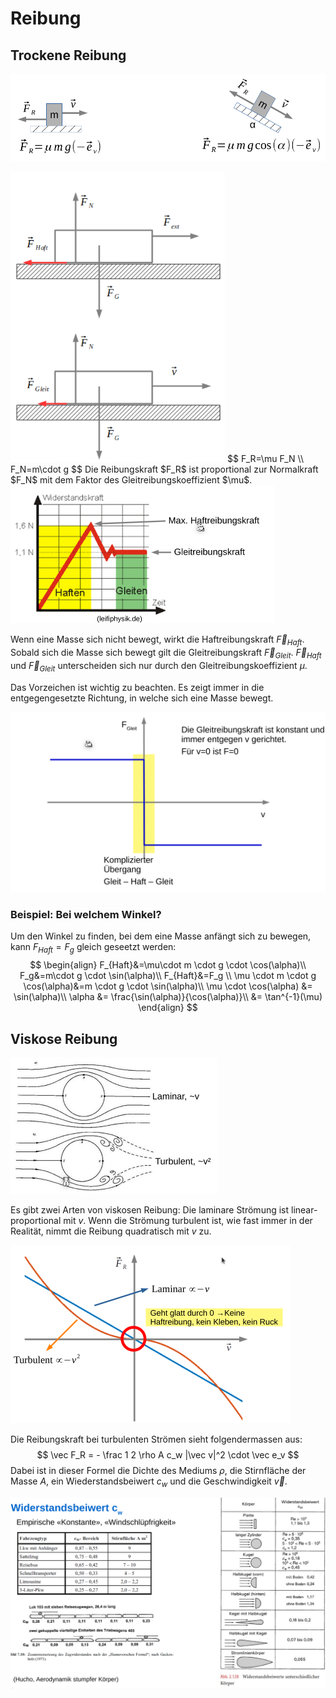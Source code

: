 # Reibung

## Trockene Reibung

![image-20230323145744037](res/Reibung/image-20230323145744037.png)

<img src="res/Reibung/image-20230323150737409.png" alt="image-20230323150737409" style="zoom:67%;" />
$$
F_R=\mu F_N \\
F_N=m\cdot g
$$
Die Reibungskraft $F_R$ ist proportional zur Normalkraft $F_N$ mit dem Faktor des Gleitreibungskoeffizient $\mu$.

<img src="res/Reibung/image-20230323150123865.png" alt="image-20230323150123865" style="zoom:50%;" />

Wenn eine Masse sich nicht bewegt, wirkt die Haftreibungskraft $\vec F_{Haft}$. Sobald sich die Masse sich bewegt gilt die Gleitreibungskraft $\vec F_{Gleit}$. $\vec F_{Haft}$ und $\vec F_{Gleit}$ unterscheiden sich nur durch den Gleitreibungskoeffizient $\mu$.

Das Vorzeichen ist wichtig zu beachten. Es zeigt immer in die entgegengesetzte Richtung, in welche sich eine Masse bewegt.

<img src="res/Reibung/image-20230323151339684.png" alt="image-20230323151339684" style="zoom:50%;" />

### Beispiel: Bei welchem Winkel?

Um den Winkel zu finden, bei dem eine Masse anfängt sich zu bewegen, kann $F_{Haft}=F_g$ gleich geseetzt werden:
$$
\begin{align}
F_{Haft}&=\mu\cdot m \cdot g \cdot \cos(\alpha)\\
F_g&=m\cdot g \cdot \sin(\alpha)\\
F_{Haft}&=F_g \\
\mu \cdot m \cdot g \cos(\alpha)&=m \cdot g \cdot \sin(\alpha)\\
\mu \cdot \cos(\alpha) &= \sin(\alpha)\\
\alpha &= \frac{\sin(\alpha)}{\cos(\alpha)}\\
	   &= \tan^{-1}(\mu)
\end{align}
$$

## Viskose Reibung

<img src="res/Reibung/image-20230323151735315.png" alt="image-20230323151735315" style="zoom:50%;" />

Es gibt zwei Arten von viskosen Reibung: Die laminare Strömung ist linear-proportional mit $v$. Wenn die Strömung turbulent ist, wie fast immer in der Realität, nimmt die Reibung quadratisch mit $v$ zu.

<img src="res/Reibung/image-20230323152445473.png" alt="image-20230323152445473" style="zoom:50%;" />

Die Reibungskraft bei turbulenten Strömen sieht folgendermassen aus:
$$
\vec F_R = - \frac 1 2 \rho A c_w |\vec v|^2 \cdot \vec e_v
$$
Dabei ist in dieser Formel die Dichte des Mediums $\rho$, die Stirnfläche der Masse $A$, ein Wiederstandsbeiwert $c_w$ und die Geschwindigkeit $\vec v$.

![image-20230323152740614](res/Reibung/image-20230323152740614.png)